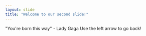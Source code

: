 ```yaml
---
layout: slide
title: "Welcome to our second slide!"
---
```

"You're born this way" - Lady Gaga
Use the left arrow to go back!
